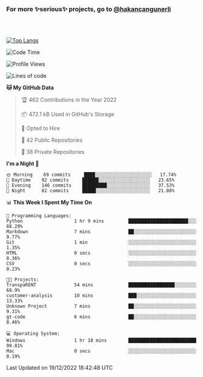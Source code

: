### For more ✨serious✨ projects, go to [@hakancangunerli](https://github.com/hakancangunerli)

<br>
<br>



[![Top Langs](https://github-readme-stats.vercel.app/api/top-langs/?username=63616e&layout=compact&hide=tex,html,shell,assembly,C&langs_count=6&exclude_repo=2015-csharp)](https://github.com/anuraghazra/github-readme-stats)


<!--START_SECTION:waka-->
![Code Time](http://img.shields.io/badge/Code%20Time-362%20hrs%2043%20mins-blue)

![Profile Views](http://img.shields.io/badge/Profile%20Views-0-blue)

![Lines of code](https://img.shields.io/badge/From%20Hello%20World%20I%27ve%20Written-1%20Million%20lines%20of%20code-blue)

**🐱 My GitHub Data** 

> 🏆 462 Contributions in the Year 2022
 > 
> 📦 472.1 kB Used in GitHub's Storage 
 > 
> 💼 Opted to Hire
 > 
> 📜 42 Public Repositories 
 > 
> 🔑 38 Private Repositories  
 > 
**I'm a Night 🦉** 

```text
🌞 Morning    69 commits     ████░░░░░░░░░░░░░░░░░░░░░   17.74% 
🌆 Daytime    92 commits     ██████░░░░░░░░░░░░░░░░░░░   23.65% 
🌃 Evening    146 commits    █████████░░░░░░░░░░░░░░░░   37.53% 
🌙 Night      82 commits     █████░░░░░░░░░░░░░░░░░░░░   21.08%

```


📊 **This Week I Spent My Time On** 

```text
💬 Programming Languages: 
Python                   1 hr 9 mins         ██████████████████████░░░   88.29% 
Markdown                 7 mins              ██░░░░░░░░░░░░░░░░░░░░░░░   9.77% 
Git                      1 min               ░░░░░░░░░░░░░░░░░░░░░░░░░   1.35% 
HTML                     0 secs              ░░░░░░░░░░░░░░░░░░░░░░░░░   0.36% 
CSV                      0 secs              ░░░░░░░░░░░░░░░░░░░░░░░░░   0.23%

🐱‍💻 Projects: 
TranspaRENT              54 mins             █████████████████░░░░░░░░   68.9% 
customer-analysis        10 mins             ███░░░░░░░░░░░░░░░░░░░░░░   13.33% 
Unknown Project          7 mins              ██░░░░░░░░░░░░░░░░░░░░░░░   9.31% 
gt-code                  6 mins              ██░░░░░░░░░░░░░░░░░░░░░░░   8.46%

💻 Operating System: 
Windows                  1 hr 18 mins        █████████████████████████   99.81% 
Mac                      0 secs              ░░░░░░░░░░░░░░░░░░░░░░░░░   0.19%

```


 Last Updated on 19/12/2022 18:42:48 UTC
<!--END_SECTION:waka-->


